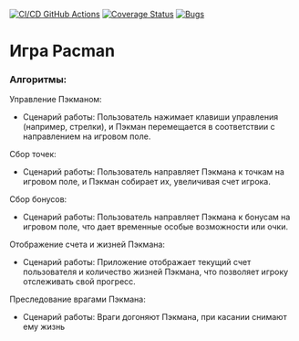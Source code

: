 [![CI/CD GitHub Actions](https://github.com/SehaBoss/pacman/actions/workflows/run.yml/badge.svg)](https://github.com/SehaBoss/pacman/actions/workflows/run.yml)
[![Coverage Status](https://coveralls.io/repos/SehaBoss/pacman/badge.svg?branch=main)](https://coveralls.io/github/SehaBoss/pacman?branch=main)
[![Bugs](https://sonarcloud.io/api/project_badges/measure?project=SehaBoss_pacman&metric=bugs)](https://sonarcloud.io/summary/new_code?id=SehaBoss_pacman)

# Игра Pacman
### Алгоритмы:
 Управление Пэкманом:
   - Сценарий работы: Пользователь нажимает клавиши управления (например, стрелки), и Пэкман перемещается в соответствии с направлением на игровом поле.
  
 Сбор точек:
   - Сценарий работы: Пользователь направляет Пэкмана к точкам на игровом поле, и Пэкман собирает их, увеличивая счет игрока.

 Сбор бонусов:
   - Сценарий работы: Пользователь направляет Пэкмана к бонусам на игровом поле, что дает временные особые возможности или очки.

 Отображение счета и жизней Пэкмана:
   - Сценарий работы: Приложение отображает текущий счет пользователя и количество жизней Пэкмана, что позволяет игроку отслеживать свой прогресс.

 Преследование врагами Пэкмана:
   - Сценарий работы: Враги догоняют Пэкмана, при касании снимают ему жизнь
